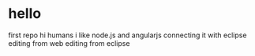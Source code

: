 # hello
first repo
 hi humans
 i like node.js and angularjs
connecting it with eclipse
editing from web
editing from eclipse